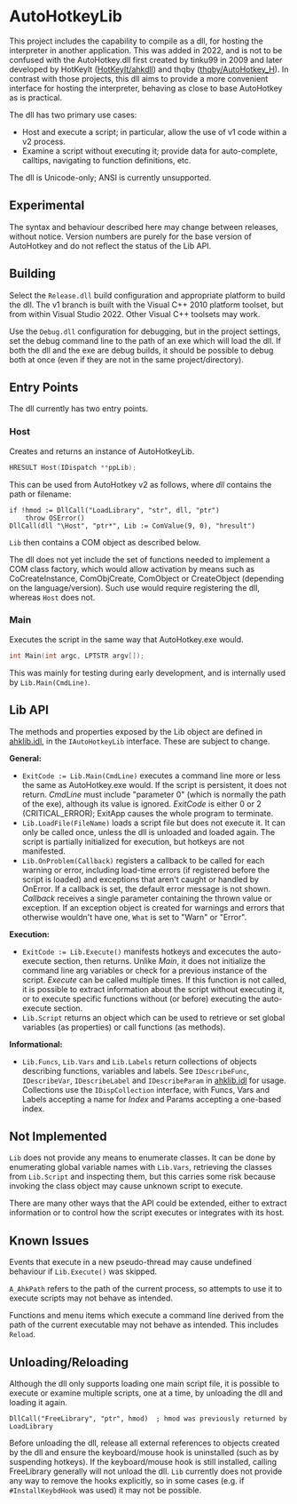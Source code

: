 # AutoHotkeyLib

This project includes the capability to compile as a dll, for hosting the interpreter in another application. This was added in 2022, and is not to be confused with the AutoHotkey.dll first created by tinku99 in 2009 and later developed by HotKeyIt ([HotKeyIt/ahkdll](https://github.com/HotKeyIt/ahkdll/)) and thqby ([thqby/AutoHotkey_H](https://github.com/thqby/AutoHotkey_H/)). In contrast with those projects, this dll aims to provide a more convenient interface for hosting the interpreter, behaving as close to base AutoHotkey as is practical.

The dll has two primary use cases:
  - Host and execute a script; in particular, allow the use of v1 code within a v2 process.
  - Examine a script without executing it; provide data for auto-complete, calltips, navigating to function definitions, etc.

The dll is Unicode-only; ANSI is currently unsupported.

## Experimental

The syntax and behaviour described here may change between releases, without notice. Version numbers are purely for the base version of AutoHotkey and do not reflect the status of the Lib API.

## Building

Select the `Release.dll` build configuration and appropriate platform to build the dll. The v1 branch is built with the Visual C++ 2010 platform toolset, but from within Visual Studio 2022. Other Visual C++ toolsets may work.

Use the `Debug.dll` configuration for debugging, but in the project settings, set the debug command line to the path of an exe which will load the dll. If both the dll and the exe are debug builds, it should be possible to debug both at once (even if they are not in the same project/directory).

## Entry Points

The dll currently has two entry points.

### Host

Creates and returns an instance of AutoHotkeyLib.

```C++
HRESULT Host(IDispatch **ppLib);
```

This can be used from AutoHotkey v2 as follows, where *dll* contains the path or filename:
```AutoHotkey
if !hmod := DllCall("LoadLibrary", "str", dll, "ptr")
    throw OSError()
DllCall(dll "\Host", "ptr*", Lib := ComValue(9, 0), "hresult")
```

`Lib` then contains a COM object as described below.

The dll does not yet include the set of functions needed to implement a COM class factory, which would allow activation by means such as CoCreateInstance, ComObjCreate, ComObject or CreateObject (depending on the language/version). Such use would require registering the dll, whereas `Host` does not.

### Main

Executes the script in the same way that AutoHotkey.exe would. 

```C++
int Main(int argc, LPTSTR argv[]);
```
This was mainly for testing during early development, and is internally used by `Lib.Main(CmdLine)`.

## Lib API

The methods and properties exposed by the Lib object are defined in [ahklib.idl](source/ahklib.idl), in the  `IAutoHotkeyLib` interface. These are subject to change.

**General:**

  - `ExitCode := Lib.Main(CmdLine)` executes a command line more or less the same as AutoHotkey.exe would. If the script is persistent, it does not return. *CmdLine* must include "parameter 0" (which is normally the path of the exe), although its value is ignored. *ExitCode* is either 0 or 2 (CRITICAL_ERROR); ExitApp causes the whole program to terminate.
  - `Lib.LoadFile(FileName)` loads a script file but does not execute it. It can only be called once, unless the dll is unloaded and loaded again. The script is partially initialized for execution, but hotkeys are not manifested.
  - `Lib.OnProblem(Callback)` registers a callback to be called for each warning or error, including load-time errors (if registered before the script is loaded) and exceptions that aren't caught or handled by OnError. If a callback is set, the default error message is not shown. *Callback* receives a single parameter containing the thrown value or exception. If an exception object is created for warnings and errors that otherwise wouldn't have one, `What` is set to "Warn" or "Error".

**Execution:**

  - `ExitCode := Lib.Execute()` manifests hotkeys and excecutes the auto-execute section, then returns. Unlike *Main*, it does not initialize the command line arg variables or check for a previous instance of the script. *Execute* can be called multiple times. If this function is not called, it is possible to extract information about the script without executing it, or to execute specific functions without (or before) executing the auto-execute section.
  - `Lib.Script` returns an object which can be used to retrieve or set global variables (as properties) or call functions (as methods).

**Informational:**

  - `Lib.Funcs`, `Lib.Vars` and `Lib.Labels` return collections of objects describing functions, variables and labels. See `IDescribeFunc`, `IDescribeVar`, `IDescribeLabel` and `IDescribeParam` in [ahklib.idl](source/ahklib.idl) for usage. Collections use the `IDispCollection` interface, with Funcs, Vars and Labels accepting a name for *Index* and Params accepting a one-based index.

## Not Implemented

`Lib` does not provide any means to enumerate classes. It can be done by enumerating global variable names with `Lib.Vars`, retrieving the classes from `Lib.Script` and inspecting them, but this carries some risk because invoking the class object may cause unknown script to execute.

There are many other ways that the API could be extended, either to extract information or to control how the script executes or integrates with its host. 

## Known Issues

Events that execute in a new pseudo-thread may cause undefined behaviour if `Lib.Execute()` was skipped.

`A_AhkPath` refers to the path of the current process, so attempts to use it to execute scripts may not behave as intended.

Functions and menu items which execute a command line derived from the path of the current executable may not behave as intended. This includes `Reload`.

## Unloading/Reloading

Although the dll only supports loading one main script file, it is possible to execute or examine multiple scripts, one at a time, by unloading the dll and loading it again.
```AutoHotkey
DllCall("FreeLibrary", "ptr", hmod)  ; hmod was previously returned by LoadLibrary
```

Before unloading the dll, release all external references to objects created by the dll and ensure the keyboard/mouse hook is uninstalled (such as by suspending hotkeys). If the keyboard/mouse hook is still installed, calling FreeLibrary generally will not unload the dll. `Lib` currently does not provide any way to remove the hooks explicitly, so in some cases (e.g. if `#InstallKeybdHook` was used) it may not be possible.
